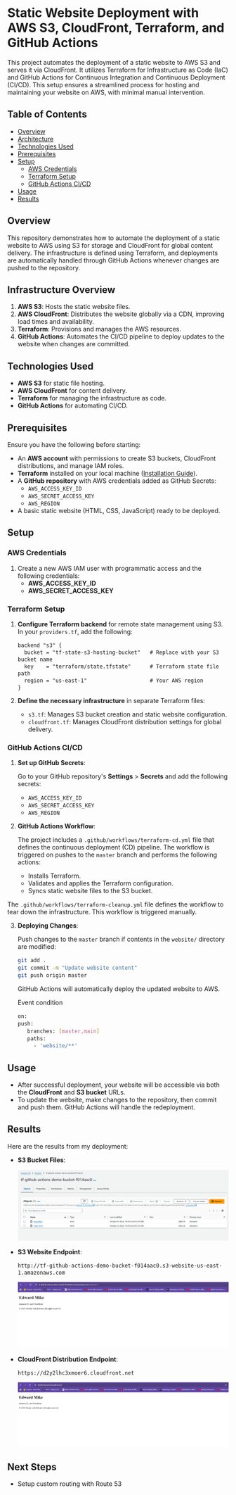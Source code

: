 
# Static Website Deployment with AWS S3, CloudFront, Terraform, and GitHub Actions

This project automates the deployment of a static website to AWS S3 and serves it via CloudFront. It utilizes Terraform for Infrastructure as Code (IaC) and GitHub Actions for Continuous Integration and Continuous Deployment (CI/CD). This setup ensures a streamlined process for hosting and maintaining your website on AWS, with minimal manual intervention.

## Table of Contents

- [Overview](#overview)
- [Architecture](#architecture)
- [Technologies Used](#technologies-used)
- [Prerequisites](#prerequisites)
- [Setup](#setup)
  - [AWS Credentials](#aws-credentials)
  - [Terraform Setup](#terraform-setup)
  - [GitHub Actions CI/CD](#github-actions-cicd)
- [Usage](#usage)
- [Results](#results)

## Overview

This repository demonstrates how to automate the deployment of a static website to AWS using S3 for storage and CloudFront for global content delivery. The infrastructure is defined using Terraform, and deployments are automatically handled through GitHub Actions whenever changes are pushed to the repository.

## Infrastructure Overview

1. **AWS S3**: Hosts the static website files.
2. **AWS CloudFront**: Distributes the website globally via a CDN, improving load times and availability.
3. **Terraform**: Provisions and manages the AWS resources.
4. **GitHub Actions**: Automates the CI/CD pipeline to deploy updates to the website when changes are committed.

## Technologies Used

- **AWS S3** for static file hosting.
- **AWS CloudFront** for content delivery.
- **Terraform** for managing the infrastructure as code.
- **GitHub Actions** for automating CI/CD.

## Prerequisites

Ensure you have the following before starting:

- An **AWS account** with permissions to create S3 buckets, CloudFront distributions, and manage IAM roles.
- **Terraform** installed on your local machine ([Installation Guide](https://learn.hashicorp.com/tutorials/terraform/install-cli)).
- A **GitHub repository** with AWS credentials added as GitHub Secrets:
  - `AWS_ACCESS_KEY_ID`
  - `AWS_SECRET_ACCESS_KEY`
  - `AWS_REGION`
- A basic static website (HTML, CSS, JavaScript) ready to be deployed.

## Setup

### AWS Credentials

1. Create a new AWS IAM user with programmatic access and the following credentials:
   - **AWS_ACCESS_KEY_ID**
   - **AWS_SECRET_ACCESS_KEY**

### Terraform Setup

1. **Configure Terraform backend** for remote state management using S3. In your `providers.tf`, add the following:

    ```hcl
    backend "s3" {
      bucket = "tf-state-s3-hosting-bucket"   # Replace with your S3 bucket name
      key    = "terraform/state.tfstate"      # Terraform state file path
      region = "us-east-1"                    # Your AWS region
    }
    ```

2. **Define the necessary infrastructure** in separate Terraform files:
   - `s3.tf`: Manages S3 bucket creation and static website configuration.
   - `cloudfront.tf`: Manages CloudFront distribution settings for global delivery.

### GitHub Actions CI/CD

1. **Set up GitHub Secrets**:

   Go to your GitHub repository's **Settings** > **Secrets** and add the following secrets:
   - `AWS_ACCESS_KEY_ID`
   - `AWS_SECRET_ACCESS_KEY`
   - `AWS_REGION`

2. **GitHub Actions Workflow**:

   The project includes a `.github/workflows/terraform-cd.yml` file that defines the continuous deployment (CD) pipeline. The workflow is triggered on pushes to the `master` branch and performs the following actions:
   - Installs Terraform.
   - Validates and applies the Terraform configuration.
   - Syncs static website files to the S3 bucket.

The `.github/workflows/terraform-cleanup.yml` file defines the workflow to tear down the infrastructure. This workflow is triggered manually.

3. **Deploying Changes**:

   Push changes to the `master` branch if contents in the `website/` directory are modified:

   ```bash
   git add .
   git commit -m "Update website content"
   git push origin master
   ```

   GitHub Actions will automatically deploy the updated website to AWS.

   Event condition 
   ```bash
   on: 
   push:
      branches: [master,main]
      paths:
        - 'website/**' 
   ```

## Usage

- After successful deployment, your website will be accessible via both the **CloudFront** and **S3 bucket** URLs.
- To update the website, make changes to the repository, then commit and push them. GitHub Actions will handle the redeployment.

## Results

Here are the results from my deployment:

- **S3 Bucket Files**:

  ![S3 Bucket Files](snippets/s3-files.png)

- **S3 Website Endpoint**:

  ```
  http://tf-github-actions-demo-bucket-f014aac0.s3-website-us-east-1.amazonaws.com
  ```

  ![S3 Website Endpoint](snippets/s3-endpoint.png)

- **CloudFront Distribution Endpoint**:

  ```
  https://d2y2lhc3xmoer6.cloudfront.net
  ```

  ![CloudFront Distribution Endpoint](snippets/cloudfront-endpoint.png)


## Next Steps
- Setup custom routing with Route 53
